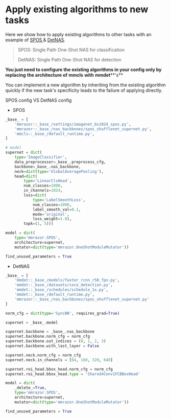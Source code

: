 # Apply existing algorithms to new tasks

Here we show how to apply existing algorithms to other tasks with an example of [SPOS ](https://github.com/open-mmlab/mmrazor/tree/dev-1.x/configs/nas/mmcls/spos)& [DetNAS](https://github.com/open-mmlab/mmrazor/tree/dev-1.x/configs/nas/mmdet/detnas).

> SPOS: Single Path One-Shot NAS for classification
>
> DetNAS: Single Path One-Shot NAS for detection

**You just need to configure the existing algorithms in your config only by replacing** **the architecture of** **mmcls** **with** **mmdet**\*\*'s\*\*

You can implement a new algorithm by inheriting from the existing algorithm quickly if the new task's specificity leads to the failure of applying directly.

SPOS config VS DetNAS config

- SPOS

```Python
_base_ = [
    'mmrazor::_base_/settings/imagenet_bs1024_spos.py',
    'mmrazor::_base_/nas_backbones/spos_shufflenet_supernet.py',
    'mmcls::_base_/default_runtime.py',
]

# model
supernet = dict(
    type='ImageClassifier',
    data_preprocessor=_base_.preprocess_cfg,
    backbone=_base_.nas_backbone,
    neck=dict(type='GlobalAveragePooling'),
    head=dict(
        type='LinearClsHead',
        num_classes=1000,
        in_channels=1024,
        loss=dict(
            type='LabelSmoothLoss',
            num_classes=1000,
            label_smooth_val=0.1,
            mode='original',
            loss_weight=1.0),
        topk=(1, 5)))

model = dict(
    type='mmrazor.SPOS',
    architecture=supernet,
    mutator=dict(type='mmrazor.OneShotModuleMutator'))

find_unused_parameters = True
```

- DetNAS

```Python
_base_ = [
    'mmdet::_base_/models/faster_rcnn_r50_fpn.py',
    'mmdet::_base_/datasets/coco_detection.py',
    'mmdet::_base_/schedules/schedule_1x.py',
    'mmdet::_base_/default_runtime.py',
    'mmrazor::_base_/nas_backbones/spos_shufflenet_supernet.py'
]

norm_cfg = dict(type='SyncBN', requires_grad=True)

supernet = _base_.model

supernet.backbone = _base_.nas_backbone
supernet.backbone.norm_cfg = norm_cfg
supernet.backbone.out_indices = (0, 1, 2, 3)
supernet.backbone.with_last_layer = False

supernet.neck.norm_cfg = norm_cfg
supernet.neck.in_channels = [64, 160, 320, 640]

supernet.roi_head.bbox_head.norm_cfg = norm_cfg
supernet.roi_head.bbox_head.type = 'Shared4Conv1FCBBoxHead'

model = dict(
    _delete_=True,
    type='mmrazor.SPOS',
    architecture=supernet,
    mutator=dict(type='mmrazor.OneShotModuleMutator'))

find_unused_parameters = True
```

